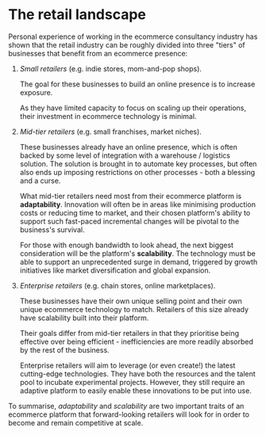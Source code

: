 # The retail landscape

Personal experience of working in the ecommerce consultancy industry has shown
that the retail industry can be roughly divided into three "tiers" of
businesses that benefit from an ecommerce presence:

1. _Small retailers_ (e.g. indie stores, mom-and-pop shops).

   The goal for these businesses to build an online presence is to increase
   exposure.

   As they have limited capacity to focus on scaling up their operations, their
   investment in ecommerce technology is minimal.

2. _Mid-tier retailers_ (e.g. small franchises, market niches).

   These businesses already have an online presence, which is often backed by
   some level of integration with a warehouse / logistics solution. The solution
   is brought in to automate key processes, but often also ends up imposing
   restrictions on other processes - both a blessing and a curse.

   What mid-tier retailers need most from their ecommerce platform is
   **adaptability**. Innovation will often be in areas like minimising
   production costs or reducing time to market, and their chosen platform's
   ability to support such fast-paced incremental changes will be pivotal to
   the business's survival.

   For those with enough bandwidth to look ahead, the next biggest
   consideration will be the platform's **scalability**. The technology must be
   able to support an unprecedented surge in demand, triggered by growth
   initiatives like market diversification and global expansion.

3. _Enterprise retailers_ (e.g. chain stores, online marketplaces).

   These businesses have their own unique selling point and their own unique
   ecommerce technology to match. Retailers of this size already have
   scalability built into their platform.

   Their goals differ from mid-tier retailers in that they prioritise being
   effective over being efficient - inefficiencies are more readily absorbed by
   the rest of the business.

   Enterprise retailers will aim to leverage (or even create!) the latest
   cutting-edge technologies. They have both the resources and the talent pool
   to incubate experimental projects. However, they still require an adaptive
   platform to easily enable these innovations to be put into use.

To summarise, _adaptability_ and _scalability_ are two important traits of an
ecommerce platform that forward-looking retailers will look for in order to
become and remain competitive at scale.
